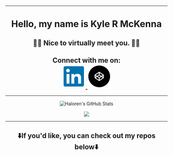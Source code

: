 <hr>

<h1 align="center"> Hello, my name is Kyle R McKenna </h1>
<h2 align="center"> 👨‍💻 Nice to virtually meet you. 👨‍💻</h2>

<h2 align="center"> Connect with me on: 
<br>
<a href=  "https://www.linkedin.com/in/kyle-mckenna-98269a44/">  
    <img 
        src="https://github.com/Haloren/Haloren/blob/master/images/LinkedInLogo.png"
        alt="LinkedIn"
        width="75"
        height="75"
    />  
</a>

<!-- <a href= "https://dev.to/haloren">  
    <img 
        src="https://github.com/Haloren/Haloren/blob/master/images/DEVLogo.png" 
        alt="Dev"
        width="75"
        height="75"
    />  
</a>
 -->
<a href= "https://codepen.io/haloren">  
    <img 
        src="https://github.com/Haloren/Haloren/blob/master/images/CodePenLogo.png" 
        alt="CodePen"
        width="75"
        height="75"
    />  
</a>
</h2>

<hr>

<p align="center">
    <img 
        align="center"
        alt="Haloren's GitHub Stats"
        src="https://github-readme-stats.vercel.app/api?username=Haloren&show_icons=true"
    />
</p>

<p align="center">
    <img 
        align="center" 
        src="https://github-readme-stats.vercel.app/api/top-langs/?username=Haloren&show_icons=true" 
    />
    </a>
</p>

<hr>

<h2 align="center">
⬇️If you'd like, you can check out my repos below⬇️  
</p>

